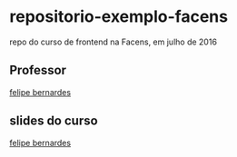 # repositorio-exemplo-facens
repo do curso de frontend na Facens, em julho de 2016

## Professor
[felipe bernardes](https://github.com/felipebernardes)

## slides do curso
[felipe bernardes](https://speakerdeck.com/felipebernardes/html-plus-css-fundamentos-e-iniciacao-ao-front-end)